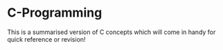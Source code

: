 # C-Programming
This is a summarised version of C concepts which will come in handy for quick reference or revision!
<br><br>

